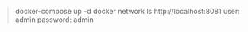 

> docker-compose up -d
> docker network ls
> http://localhost:8081
user: admin
password: admin




